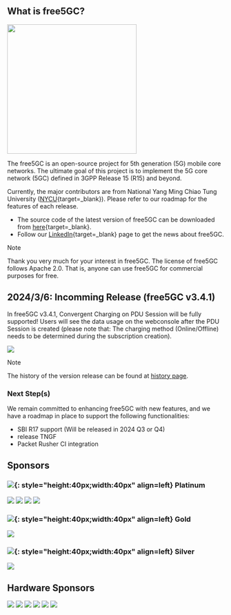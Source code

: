 <!-- <iframe width="616" height="400" src="https://www.youtube.com/embed/SFO2z5-4zxs?list=PLeDUIabcS2_p4fjApgJHNiVpfYSzz1oJi" title="free5GC Demonstration with 5G SA gNB and UE" frameborder="0" allow="accelerometer; autoplay; clipboard-write; encrypted-media; gyroscope; picture-in-picture; web-share" allowfullscreen></iframe> -->

<!-- Google tag (gtag.js) --> <script async src="https://www.googletagmanager.com/gtag/js?id=G-JETJ7TJ805"></script> <script> window.dataLayer = window.dataLayer || []; function gtag(){dataLayer.push(arguments);} gtag('js', new Date()); gtag('config', 'G-JETJ7TJ805'); </script>

## What is free5GC?
<img width="300" src="./assets/logo.png"/>

The free5GC is an open-source project for 5th generation (5G) mobile core networks. The ultimate goal of this project is to implement the 5G core network (5GC) defined in 3GPP Release 15 (R15) and beyond.

Currently, the major contributors are from National Yang Ming Chiao Tung University ([NYCU](https://en.nycu.edu.tw/){target=_blank}). Please refer to our roadmap for the features of each release.

- The source code of the latest version of free5GC can be downloaded from [here](https://github.com/free5gc/free5gc){target=_blank}.
- Follow our [LinkedIn](https://www.linkedin.com/company/free5gc/){target=_blank} page to get the news about free5GC.

> [!NOTE] 
> Thank you very much for your interest in free5GC. The license of free5GC follows Apache 2.0. That is, anyone can use free5GC for commercial purposes for free.

## 2024/3/6: Incomming Release (free5GC v3.4.1)

In free5GC v3.4.1, Convergent Charging on PDU Session will be fully supported!
Users will see the data usage on the webconsole after the PDU Session is created (please note that: The charging method (Online/Offline) needs to be determined during the subscription creation).

![](./assets/charging-demo.gif)

> [!NOTE] 
> The history of the version release can be found at [history page](./history.md).

### Next Step(s)

We remain committed to enhancing free5GC with new features, and we have a roadmap in place to support the following functionalities:

- SBI R17 support (Will be released in 2024 Q3 or Q4)
- release TNGF
- Packet Rusher CI integration

## **Sponsors**

### ![](./assets/platinum.png){: style="height:40px;width:40px" align=left} Platinum
<div class="info-block">
<img class="info-block-img" src="./assets/members/saviah.jpeg"/>
<img class="info-block-img" src="./assets/members/cht.jpeg"/>
<img class="info-block-img" src="./assets/members/onf.png"/>
<img class="info-block-img" src="./assets/members/edge-core.png"/>
</div>

### ![](./assets/golden.png){: style="height:40px;width:40px" align=left} Gold
<div class="info-block">
<img class="info-block-img" src="./assets/members/wnc.png"/>
</div>

### ![](./assets/silver.png){: style="height:40px;width:40px" align=left} Silver
<div class="info-block">
<img class="info-block-img" src="./assets/members/estinet.png"/>
</div>

## **Hardware Sponsors**
<div class="info-block">
<img class="info-block-img" src="./assets/members/alpha.png"/>
<img class="info-block-img" src="./assets/members/Intel.png"/>
<img class="info-block-img" src="./assets/members/Advantech.png"/>
<img class="info-block-img" src="./assets/members/Transnet.png"/>
<img class="info-block-img" src="./assets/members/Moxa.png"/>
<img class="info-block-img" src="./assets/members/Accton.png"/>
</div>
